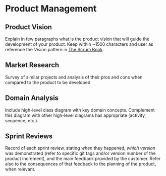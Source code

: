 # Product Management

## Product Vision

Explain in few paragraphs what is the product vision that will guide the development of your product. Keep within ~1500 characters and user as reference the _Vision_ pattern in [The Scrum Book](http://scrumbook.org/).


## Market Research

Survey of similar projects and analysis of their pros and cons when compared to the product to be developed. 


## Domain Analysis

Include high-level class diagram with key domain concepts. Complement this diagram with other high-level diagrams has appropriate (activity, sequence, etc.).


## Sprint Reviews

Record of each sprint review, stating *when* they happened, *which version* was demonstrated (refer to specific git tags and/or version number of the product increment), and the main feedback provided by the customer. Refer also to the consequences of that feedback to the planning of the product, when relevant.
